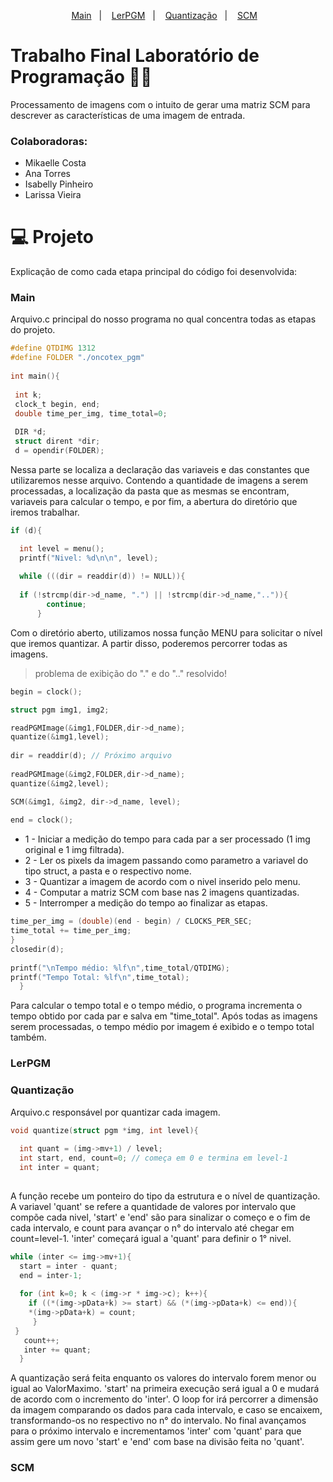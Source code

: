 <p align="center">
  <a href="#main">Main</a>&nbsp;&nbsp;&nbsp;|&nbsp;&nbsp;&nbsp;
  <a href="#lerpgm">LerPGM</a>&nbsp;&nbsp;&nbsp;|&nbsp;&nbsp;&nbsp;
  <a href="#quantização">Quantização</a>&nbsp;&nbsp;&nbsp;|&nbsp;&nbsp;&nbsp;
  <a href="#scm">SCM</a>&nbsp;&nbsp;&nbsp;
  </p>

# Trabalho Final Laboratório de Programação 👩‍💻
Processamento de imagens com o intuito de gerar uma matriz SCM para descrever as características de uma imagem de entrada.

### Colaboradoras:
- Mikaelle Costa
- Ana Torres
- Isabelly Pinheiro
- Larissa Vieira

# 💻 Projeto
Explicação de como cada etapa principal do código foi desenvolvida:

### Main
Arquivo.c principal do nosso programa no qual concentra todas as etapas do projeto.

```c 
#define QTDIMG 1312
#define FOLDER "./oncotex_pgm"
 
int main(){
  
 int k;
 clock_t begin, end;
 double time_per_img, time_total=0;
 
 DIR *d;
 struct dirent *dir;
 d = opendir(FOLDER);
```
Nessa parte se localiza a declaração das variaveis e das constantes que utilizaremos nesse arquivo. Contendo a quantidade de imagens a serem processadas, a localização da pasta que as mesmas se encontram, variaveis para calcular o tempo, e por fim, a abertura do diretório que iremos trabalhar.

```c
if (d){

  int level = menu();
  printf("Nivel: %d\n\n", level);
  
  while (((dir = readdir(d)) != NULL)){
  
  if (!strcmp(dir->d_name, ".") || !strcmp(dir->d_name,"..")){
        continue;
      }
```
Com o diretório aberto, utilizamos nossa função MENU para solicitar o nível que iremos quantizar. A partir disso, poderemos percorrer todas as imagens. 
> problema de exibição do "." e do ".." resolvido!

```c
begin = clock();

struct pgm img1, img2;

readPGMImage(&img1,FOLDER,dir->d_name);
quantize(&img1,level);
      
dir = readdir(d); // Próximo arquivo
      
readPGMImage(&img2,FOLDER,dir->d_name);
quantize(&img2,level);

SCM(&img1, &img2, dir->d_name, level);
      
end = clock();
```
- 1 - Iniciar a medição do tempo para cada par a ser processado (1 img original e 1 img filtrada).
- 2 - Ler os pixels da imagem passando como parametro a variavel do tipo struct, a pasta e o respectivo nome.
- 3 - Quantizar a imagem de acordo com o nivel inserido pelo menu.
- 4 - Computar a matriz SCM com base nas 2 imagens quantizadas.
- 5 - Interromper a medição do tempo ao finalizar as etapas.

```c
time_per_img = (double)(end - begin) / CLOCKS_PER_SEC;
time_total += time_per_img;
}
closedir(d);
   
printf("\nTempo médio: %lf\n",time_total/QTDIMG);
printf("Tempo Total: %lf\n",time_total);
  }
```
Para calcular o tempo total e o tempo médio, o programa incrementa o tempo obtido por cada par e salva em "time_total". Após todas as imagens serem processadas, o tempo médio por imagem é exibido e o tempo total também.

### LerPGM

### Quantização
Arquivo.c responsável por quantizar cada imagem.

```c
void quantize(struct pgm *img, int level){
  
  int quant = (img->mv+1) / level; 
  int start, end, count=0; // começa em 0 e termina em level-1
  int inter = quant;
 
```
A função recebe um ponteiro do tipo da estrutura e o nível de quantização. A variavel 'quant' se refere a quantidade de valores por intervalo que compõe cada nivel, 'start' e 'end' são para sinalizar o começo e o fim de cada intervalo, e count para avançar o n° do intervalo até chegar em count=level-1. 'inter' começará igual a 'quant' para definir o 1° nivel.

```c
while (inter <= img->mv+1){
  start = inter - quant;
  end = inter-1; 
  
  for (int k=0; k < (img->r * img->c); k++){
    if ((*(img->pData+k) >= start) && (*(img->pData+k) <= end)){
    *(img->pData+k) = count;
	 }
 } 
   count++;
   inter += quant;
  }
```
A quantização será feita enquanto os valores do intervalo forem menor ou igual ao ValorMaximo. 'start' na primeira execução será igual a 0 e mudará de acordo com o incremento do 'inter'. O loop for irá percorrer a dimensão da imagem comparando os dados para cada intervalo, e caso se encaixem, transformando-os no respectivo no n° do intervalo. No final avançamos para o próximo intervalo e incrementamos 'inter' com 'quant' para que assim gere um novo 'start' e 'end' com base na divisão feita no 'quant'.

### SCM


